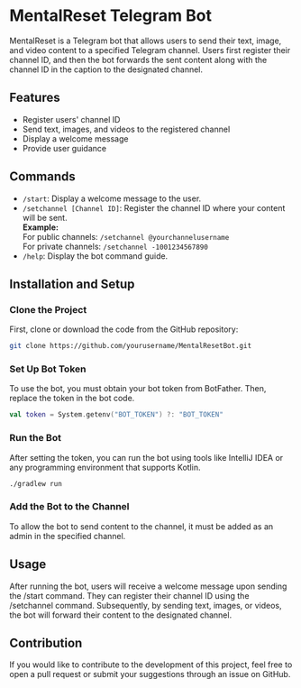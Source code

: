 # MentalReset Telegram Bot

MentalReset is a Telegram bot that allows users to send their text, image, and video content to a specified Telegram channel. Users first register their channel ID, and then the bot forwards the sent content along with the channel ID in the caption to the designated channel.

## Features
- Register users' channel ID
- Send text, images, and videos to the registered channel
- Display a welcome message
- Provide user guidance

## Commands
- `/start`: Display a welcome message to the user.
- `/setchannel [Channel ID]`: Register the channel ID where your content will be sent.  
  **Example:**  
  For public channels: `/setchannel @yourchannelusername`  
  For private channels: `/setchannel -1001234567890`
- `/help`: Display the bot command guide.

## Installation and Setup

### Clone the Project
First, clone or download the code from the GitHub repository:

```bash
git clone https://github.com/yourusername/MentalResetBot.git 
```
### Set Up Bot Token
To use the bot, you must obtain your bot token from BotFather. Then, replace the token in the bot code.

``` kotlin
val token = System.getenv("BOT_TOKEN") ?: "BOT_TOKEN"
```
### Run the Bot
After setting the token, you can run the bot using tools like IntelliJ IDEA or any programming environment that supports Kotlin.

``` bash
./gradlew run
```
### Add the Bot to the Channel
To allow the bot to send content to the channel, it must be added as an admin in the specified channel.

## Usage
After running the bot, users will receive a welcome message upon sending the /start command. They can register their channel ID using the /setchannel command. Subsequently, by sending text, images, or videos, the bot will forward their content to the designated channel.

## Contribution
If you would like to contribute to the development of this project, feel free to open a pull request or submit your suggestions through an issue on GitHub.

